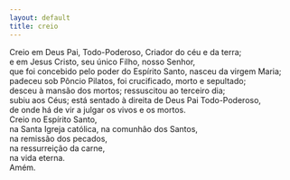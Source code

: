 ```yaml
---
layout: default
title: creio
---
```

Creio em Deus Pai, Todo-Poderoso, Criador do céu e da terra;  
e em Jesus Cristo, seu único Filho, nosso Senhor,  
que foi concebido pelo poder do Espírito Santo, nasceu da virgem Maria;  
padeceu sob Pôncio Pilatos, foi crucificado, morto e sepultado;  
desceu à mansão dos mortos; ressuscitou ao terceiro dia;  
subiu aos Céus; está sentado à direita de Deus Pai Todo-Poderoso,  
de onde há de vir a julgar os vivos e os mortos.  
Creio no Espírito Santo,  
na Santa Igreja católica, na comunhão dos Santos,  
na remissão dos pecados,  
na ressurreição da carne,  
na vida eterna.  
Amém.  
